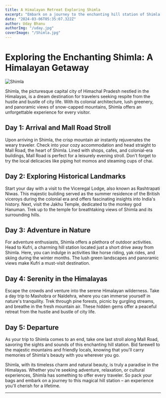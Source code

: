 ```yaml
---
title: A Himalayan Retreat Exploring Shimla
excerpt: "Embark on a journey to the enchanting hill station of Shimla as we discover its colonial charm, breathtaking vistas, and serene ambiance."
date: "2024-03-06T05:35:07.322Z"
author: Uday Bhanu
authorImg: "/uday.jpg"
coverImage: "/Shimla.jpg"
---
```

# Exploring the Enchanting Shimla: A Himalayan Getaway

![Shimla](/Shimla2.jpg)

Shimla, the picturesque capital city of Himachal Pradesh nestled in the Himalayas, is a dream destination for travelers seeking respite from the hustle and bustle of city life. With its colonial architecture, lush greenery, and panoramic views of snow-capped mountains, Shimla offers an unforgettable experience for every visitor.

## Day 1: Arrival and Mall Road Stroll

Upon arriving in Shimla, the crisp mountain air instantly rejuvenates the weary traveler. Check into your cozy accommodation and head straight to Mall Road, the heart of Shimla. Lined with shops, cafes, and colonial-era buildings, Mall Road is perfect for a leisurely evening stroll. Don't forget to try the local delicacies like piping hot momos and steaming cups of chai.

## Day 2: Exploring Historical Landmarks

Start your day with a visit to the Viceregal Lodge, also known as Rashtrapati Niwas. This majestic building served as the summer residence of the British viceroys during the colonial era and offers fascinating insights into India's history. Next, visit the Jakhu Temple, dedicated to the monkey god Hanuman. Trek up to the temple for breathtaking views of Shimla and its surrounding hills.

## Day 3: Adventure in Nature

For adventure enthusiasts, Shimla offers a plethora of outdoor activities. Head to Kufri, a charming hill station located just a short drive away from Shimla. Here, you can indulge in activities like horse riding, yak rides, and skiing during the winter months. The lush green landscapes and panoramic views make Kufri a must-visit destination.

## Day 4: Serenity in the Himalayas

Escape the crowds and venture into the serene Himalayan wilderness. Take a day trip to Mashobra or Naldehra, where you can immerse yourself in nature's tranquility. Trek through pine forests, picnic by gurgling streams, and breathe in the fresh mountain air. These hidden gems offer a peaceful retreat from the hustle and bustle of city life.

## Day 5: Departure

As your trip to Shimla comes to an end, take one last stroll along Mall Road, savoring the sights and sounds of this enchanting hill station. Bid farewell to the majestic mountains and friendly locals, knowing that you'll carry memories of Shimla's beauty with you wherever you go.

Shimla, with its timeless charm and natural beauty, is truly a paradise in the Himalayas. Whether you're seeking adventure, relaxation, or cultural experiences, Shimla has something to offer every traveler. So pack your bags and embark on a journey to this magical hill station – an experience you'll cherish for a lifetime.

---

